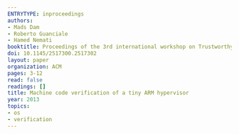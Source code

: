 ```yaml
---
ENTRYTYPE: inproceedings
authors:
- Mads Dam
- Roberto Guanciale
- Hamed Nemati
booktitle: Proceedings of the 3rd international workshop on Trustworthy embedded devices
doi: 10.1145/2517300.2517302
layout: paper
organization: ACM
pages: 3-12
read: false
readings: []
title: Machine code verification of a tiny ARM hypervisor
year: 2013
topics:
- os
- verification
---
```

